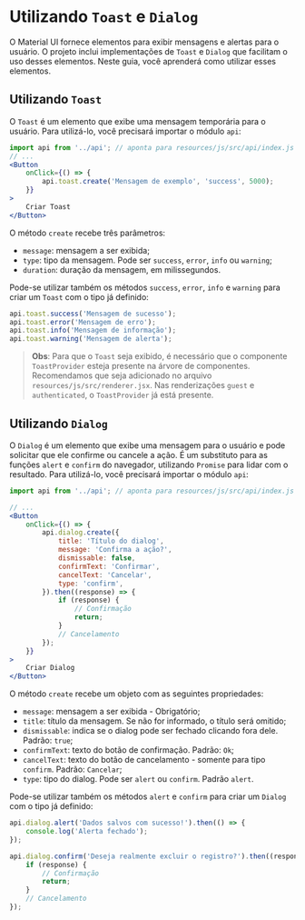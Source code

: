 # Utilizando `Toast` e `Dialog`

O Material UI fornece elementos para exibir mensagens e alertas para o usuário. O projeto inclui implementações de `Toast` e `Dialog` que facilitam o uso desses elementos. Neste guia, você aprenderá como utilizar esses elementos.

## Utilizando `Toast`

O `Toast` é um elemento que exibe uma mensagem temporária para o usuário. Para utilizá-lo, você precisará importar o módulo `api`:

```jsx
import api from '../api'; // aponta para resources/js/src/api/index.js
// ...
<Button 
    onClick={() => {
        api.toast.create('Mensagem de exemplo', 'success', 5000);
    }}
>
    Criar Toast
</Button>
```

O método `create` recebe três parâmetros:

- `message`: mensagem a ser exibida;
- `type`: tipo da mensagem. Pode ser `success`, `error`, `info` ou `warning`;
- `duration`: duração da mensagem, em milissegundos.

Pode-se utilizar também os métodos `success`, `error`, `info` e `warning` para criar um `Toast` com o tipo já definido:

```jsx
api.toast.success('Mensagem de sucesso');
api.toast.error('Mensagem de erro');
api.toast.info('Mensagem de informação');
api.toast.warning('Mensagem de alerta');
```

> **Obs**: Para que o `Toast` seja exibido, é necessário que o componente `ToastProvider` esteja presente na árvore de componentes. Recomendamos que seja adicionado no arquivo `resources/js/src/renderer.jsx`. Nas renderizações `guest` e `authenticated`, o `ToastProvider` já está presente.

## Utilizando `Dialog`

O `Dialog` é um elemento que exibe uma mensagem para o usuário e pode solicitar que ele confirme ou cancele a ação. É um substituto para as funções `alert` e `confirm` do navegador, utilizando `Promise` para lidar com o resultado. Para utilizá-lo, você precisará importar o módulo `api`:

```jsx
import api from '../api'; // aponta para resources/js/src/api/index.js

// ...
<Button 
    onClick={() => {
        api.dialog.create({
            title: 'Título do dialog',
            message: 'Confirma a ação?',
            dismissable: false,
            confirmText: 'Confirmar',
            cancelText: 'Cancelar',
            type: 'confirm',
        }).then((response) => {
            if (response) {
                // Confirmação
                return;
            }
            // Cancelamento
        });
    }}
>
    Criar Dialog
</Button>

```

O método `create` recebe um objeto com as seguintes propriedades:

- `message`: mensagem a ser exibida - Obrigatório;
- `title`: título da mensagem. Se não for informado, o título será omitido;
- `dismissable`: indica se o dialog pode ser fechado clicando fora dele. Padrão: `true`;
- `confirmText`: texto do botão de confirmação. Padrão: `Ok`;
- `cancelText`: texto do botão de cancelamento - somente para tipo `confirm`. Padrão: `Cancelar`;
- `type`: tipo do dialog. Pode ser `alert` ou `confirm`. Padrão `alert`.

Pode-se utilizar também os métodos `alert` e `confirm` para criar um `Dialog` com o tipo já definido:

```jsx
api.dialog.alert('Dados salvos com sucesso!').then(() => {
    console.log('Alerta fechado');
});

api.dialog.confirm('Deseja realmente excluir o registro?').then((response) => {
    if (response) {
        // Confirmação
        return;
    }
    // Cancelamento
});
```

